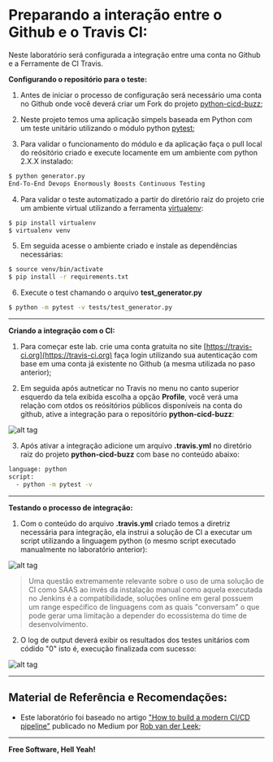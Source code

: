 # Preparando a interação entre o Github e o Travis CI:

Neste laboratório será configurada a integração entre uma conta no Github e a Ferramente de CI Travis.

**Configurando o repositório para o teste:**

1. Antes de iniciar o processo de configuração será necessário uma conta no Github onde você deverá criar um Fork do projeto [python-cicd-buzz](https://github.com/fiapsecdevops/python-cicd-buzz);

2. Neste projeto temos uma aplicação simpels baseada em Python com um teste unitário utilizando o módulo python [pytest](https://docs.pytest.org/en/latest/);

3. Para validar o funcionamento do módulo e da aplicação faça o pull local do reósitório criado e execute locamente em um ambiente com python 2.X.X instalado:

```sh
$ python generator.py
End-To-End Devops Enormously Boosts Continuous Testing
```

4. Para validar o teste automatizado a partir do diretório raiz do projeto crie um ambiente virtual utilizando a ferramenta [virtualenv](https://virtualenv.pypa.io/en/stable/): 

```sh
$ pip install virtualenv
$ virtualenv venv
```

5. Em seguida acesse o ambiente criado e instale as dependências necessárias:

```sh
$ source venv/bin/activate
$ pip install -r requirements.txt
```

6. Execute o test chamando o arquivo **test_generator.py**

```sh
$ python -m pytest -v tests/test_generator.py
```

---

**Criando a integração com o CI:**

1. Para começar este lab. crie uma conta gratuita no site [https://travis-ci.org](https://travis-ci.org) faça login utilizando sua autenticação com base em uma conta já existente no Github (a mesma utilizada no paso anterior);

2. Em seguida após autneticar no Travis no menu no canto superior esquerdo da tela exibida escolha a opção **Profile**, você verá uma relação com otdos os reósitórios públicos disponíveis na conta do github, ative a integração para o repositório **python-cicd-buzz**:

![alt tag](https://github.com/fiapsecdevops/classroom/raw/master/labs/images/1.1.1-travis.png)


3. Após ativar a integração adicione um arquivo **.travis.yml** no diretório raiz do projeto **python-cicd-buzz** com base no conteúdo abaixo:

```sh
language: python
script:
  - python -m pytest -v
```

---

**Testando o processo de integração:**

1. Com o conteúdo do arquivo **.travis.yml** criado temos a diretriz necessária para integração, ela instrui a solução de CI a executar um script utilizando a linguagem python (o mesmo script executado manualmente no laboratório anterior):

![alt tag](https://github.com/fiapsecdevops/classroom/raw/master/labs/images/1.1.2-travis.png)

> Uma questão extremamente relevante sobre o uso de uma solução de CI como SAAS ao invés da instalação manual como aquela executada no Jenkins é a compatibilidade, soluções online em geral possuem um range espećifico de linguagens com as quais "conversam" o que pode gerar uma limitação a depender do ecossistema do time de desenvolvimento.

2. O log de output deverá exibir os resultados dos testes unitários com códido "0" isto é, execução finalizada com sucesso:

![alt tag](https://github.com/fiapsecdevops/classroom/raw/master/labs/images/1.1.3-travis.png)

---

## Material de Referência e Recomendações:

- Este laboratório foi baseado no artigo ["How to build a modern CI/CD pipeline"](https://medium.com/bettercode/how-to-build-a-modern-ci-cd-pipeline-5faa01891a5b) publicado no Medium por [Rob van der Leek](https://medium.com/@robvanderleek?source=post_header_lockup);

---

**Free Software, Hell Yeah!**